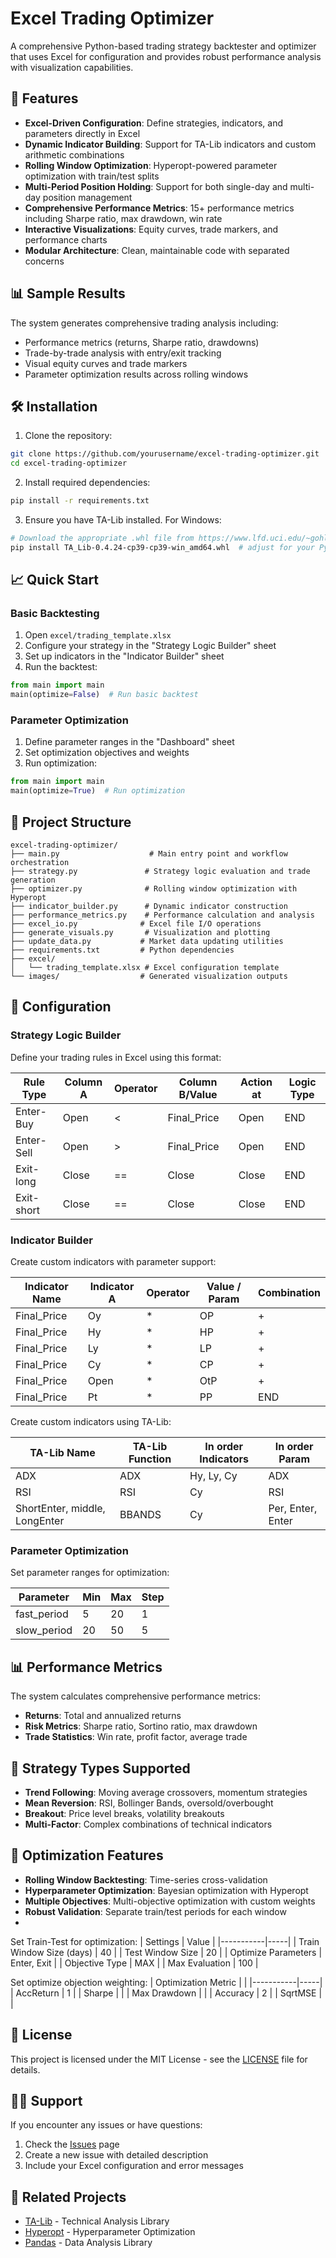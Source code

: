# Excel Trading Optimizer

A comprehensive Python-based trading strategy backtester and optimizer that uses Excel for configuration and provides robust performance analysis with visualization capabilities.

## 🚀 Features

- **Excel-Driven Configuration**: Define strategies, indicators, and parameters directly in Excel
- **Dynamic Indicator Building**: Support for TA-Lib indicators and custom arithmetic combinations
- **Rolling Window Optimization**: Hyperopt-powered parameter optimization with train/test splits
- **Multi-Period Position Holding**: Support for both single-day and multi-day position management
- **Comprehensive Performance Metrics**: 15+ performance metrics including Sharpe ratio, max drawdown, win rate
- **Interactive Visualizations**: Equity curves, trade markers, and performance charts
- **Modular Architecture**: Clean, maintainable code with separated concerns

## 📊 Sample Results

The system generates comprehensive trading analysis including:
- Performance metrics (returns, Sharpe ratio, drawdowns)
- Trade-by-trade analysis with entry/exit tracking
- Visual equity curves and trade markers
- Parameter optimization results across rolling windows

## 🛠️ Installation

1. Clone the repository:
```bash
git clone https://github.com/yourusername/excel-trading-optimizer.git
cd excel-trading-optimizer
```

2. Install required dependencies:
```bash
pip install -r requirements.txt
```

3. Ensure you have TA-Lib installed. For Windows:
```bash
# Download the appropriate .whl file from https://www.lfd.uci.edu/~gohlke/pythonlibs/#ta-lib
pip install TA_Lib-0.4.24-cp39-cp39-win_amd64.whl  # adjust for your Python version
```

## 📈 Quick Start

### Basic Backtesting

1. Open `excel/trading_template.xlsx`
2. Configure your strategy in the "Strategy Logic Builder" sheet
3. Set up indicators in the "Indicator Builder" sheet
4. Run the backtest:

```python
from main import main
main(optimize=False)  # Run basic backtest
```

### Parameter Optimization

1. Define parameter ranges in the "Dashboard" sheet
2. Set optimization objectives and weights
3. Run optimization:

```python
from main import main
main(optimize=True)  # Run optimization
```

## 📁 Project Structure

```
excel-trading-optimizer/
├── main.py                    # Main entry point and workflow orchestration
├── strategy.py               # Strategy logic evaluation and trade generation
├── optimizer.py              # Rolling window optimization with Hyperopt
├── indicator_builder.py      # Dynamic indicator construction
├── performance_metrics.py    # Performance calculation and analysis
├── excel_io.py              # Excel file I/O operations
├── generate_visuals.py       # Visualization and plotting
├── update_data.py           # Market data updating utilities
├── requirements.txt         # Python dependencies
├── excel/
│   └── trading_template.xlsx # Excel configuration template
└── images/                  # Generated visualization outputs
```

## 🔧 Configuration

### Strategy Logic Builder

Define your trading rules in Excel using this format:

| Rule Type | Column A | Operator | Column B/Value | Action at | Logic Type |
|-----------|----------|----------|----------------|-----------|------------|
| Enter-Buy |	Open |	< |	Final_Price |	Open | END |
| Enter-Sell |	Open|	> |	Final_Price |	Open | END |
| Exit-long | Close | == |	Close |	Close |	END |
| Exit-short | Close |	== |	Close |	Close | END |

### Indicator Builder

Create custom indicators with parameter support:

| Indicator Name | Indicator A | Operator | Value / Param | Combination |
|------|----------|--------|--------|-------------|
| Final_Price |	Oy | * | OP | + |
| Final_Price | Hy | * | HP | + | 
| Final_Price |	Ly | * | LP	|+ |
| Final_Price |	Cy | * | CP | + |
| Final_Price |	Open | * | OtP | + |
| Final_Price	| Pt	| * | PP	| END |

Create custom indicators using TA-Lib:

| TA-Lib Name | TA-Lib Function | In order Indicators | In order Param |
|------|----------|--------|--------|
| ADX |	ADX |	Hy, Ly, Cy | ADX |
| RSI |	RSI |	Cy |	RSI |
| ShortEnter, middle, LongEnter |	BBANDS | Cy |	Per, Enter, Enter |

### Parameter Optimization

Set parameter ranges for optimization:

| Parameter | Min | Max | Step |
|-----------|-----|-----|------|
| fast_period | 5 | 20 | 1 |
| slow_period | 20 | 50 | 5 |

## 📊 Performance Metrics

The system calculates comprehensive performance metrics:

- **Returns**: Total and annualized returns
- **Risk Metrics**: Sharpe ratio, Sortino ratio, max drawdown
- **Trade Statistics**: Win rate, profit factor, average trade

## 🎯 Strategy Types Supported

- **Trend Following**: Moving average crossovers, momentum strategies
- **Mean Reversion**: RSI, Bollinger Bands, oversold/overbought
- **Breakout**: Price level breaks, volatility breakouts
- **Multi-Factor**: Complex combinations of technical indicators

## 🔄 Optimization Features

- **Rolling Window Backtesting**: Time-series cross-validation
- **Hyperparameter Optimization**: Bayesian optimization with Hyperopt
- **Multiple Objectives**: Multi-objective optimization with custom weights
- **Robust Validation**: Separate train/test periods for each window
- 
Set Train-Test for optimization:
| Settings | Value |
|-----------|-----|
| Train Window Size (days) | 40 |
| Test Window Size | 20 |
| Optimize Parameters |	Enter, Exit |
| Objective Type | MAX |
| Max Evaluation |	100 |

Set optimize objection weighting: 
| Optimization Metric |  |
|-----------|-----|
| AccReturn |	1 |
| Sharpe |	|
| Max Drawdown |	|
| Accuracy | 2 |
| SqrtMSE |	|

## 📄 License

This project is licensed under the MIT License - see the [LICENSE](LICENSE) file for details.

## 🙋‍♂️ Support

If you encounter any issues or have questions:
1. Check the [Issues](https://github.com/yourusername/excel-trading-optimizer/issues) page
2. Create a new issue with detailed description
3. Include your Excel configuration and error messages

## 🔗 Related Projects

- [TA-Lib](https://github.com/mrjbq7/ta-lib) - Technical Analysis Library
- [Hyperopt](https://github.com/hyperopt/hyperopt) - Hyperparameter Optimization
- [Pandas](https://github.com/pandas-dev/pandas) - Data Analysis Library

